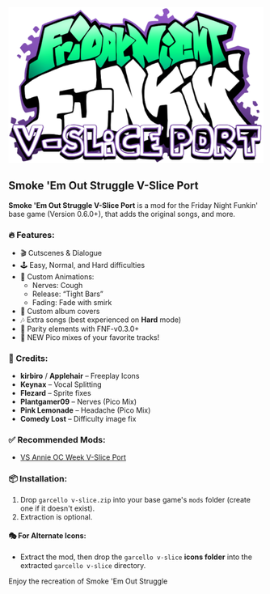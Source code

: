 ![Failed to load image. Womp.](./dump/logoforuhh.png)
## Smoke 'Em Out Struggle V-Slice Port

**Smoke 'Em Out Struggle V-Slice Port** is a mod for the Friday Night Funkin' base game (Version 0.6.0+), that adds the original songs, and more.

### 🔥 Features:
- 🎬 Cutscenes & Dialogue
- 🕹️ Easy, Normal, and Hard difficulties
- 🧍 Custom Animations:
  - Nerves: Cough
  - Release: “Tight Bars”
  - Fading: Fade with smirk
- 🎵 Custom album covers
- 🎶 Extra songs (best experienced on **Hard** mode)
- 💬 Parity elements with FNF-v0.3.0+
- 🌟 NEW Pico mixes of your favorite tracks!

### 🎨 Credits:
- **kirbiro** / **Applehair** – Freeplay Icons  
- **Keynax** – Vocal Splitting  
- **Flezard** – Sprite fixes  
- **Plantgamer09** – Nerves (Pico Mix)  
- **Pink Lemonade** – Headache (Pico Mix)  
- **Comedy Lost** – Difficulty image fix

### ✅ Recommended Mods:
- [VS Annie OC Week V-Slice Port](https://gamebanana.com/mods/581764)

### 📦 Installation:
1. Drop `garcello v-slice.zip` into your base game's `mods` folder (create one if it doesn't exist).
2. Extraction is optional.

#### 🎭 For Alternate Icons:
- Extract the mod, then drop the `garcello v-slice` **icons folder** into the extracted `garcello v-slice` directory.

Enjoy the recreation of Smoke 'Em Out Struggle
